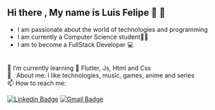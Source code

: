 <!--
**Felipe-dot/Felipe-dot** is a ✨ _special_ ✨ repository because its `README.md` (this file) appears on your GitHub profile.

Here are some ideas to get you started:

- 🔭 I’m currently working on ...
- 🌱 I’m currently learning ...
- 👯 I’m looking to collaborate on ...  
- 🤔 I’m looking for help with ...
- 💬 Ask me about ...
- 📫 How to reach me: ...
- 😄 Pronouns: ...
- ⚡ Fun fact: ...
-->

## Hi there , My name is Luis Felipe 👋 👋
- I am passionate about the world of technologies and programming
- I am currently a Computer Science student👨‍💻 
- I am to become a FullStack Developer :computer:

 <br/>  🌱 I’m currently learning  :dart: Flutter, Js, Html and Css
 <br/> 💬  &nbsp; About me: I like technologies, music, games, anime and series
 <br/> 📫 How to reach me:
 
[![Linkedin Badge](https://img.shields.io/badge/-luis-felipe-de-azevedo-melo-blue?style=flat-square&logo=Linkedin&logoColor=white&link=https://www.linkedin.com/in/luis-felipe-de-azevedo-melo-7bb1851b3/)](https://www.linkedin.com/in/luis-felipe-de-azevedo-melo-7bb1851b3/) [![Gmail Badge](https://img.shields.io/badge/-felipeluis610@gmail.com-c14438?style=flat-square&logo=Gmail&logoColor=white&link=mailto:felipeluis610@gmail.com)](mailto:felipeluis610@gmail.com)


